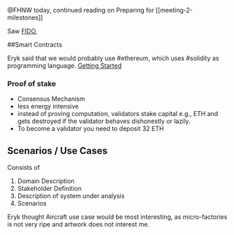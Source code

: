 @FHNW today, continued reading on
Preparing for [[meeting-2-milestones]]

Saw [FIDO](https://fidoalliance.org/specs/FDO/FIDO-Device-Onboard-PS-v1.1-20220419/FIDO-Device-Onboard-PS-v1.1-20220419.html),

##Smart Contracts

Eryk said that we would probably use #ethereum, which uses #solidity as programming language.
[Getting Started](https://ethereum.org/en/developers/)

### Proof of stake

- Consensus Mechanism
- less energy intensive
- instead of proving computation, validators stake capital e.g., ETH and gets destroyed if the
  validator behaves dishonestly or lazily.
- To become a validator you need to deposit 32 ETH

## Scenarios / Use Cases

Consists of

1. Domain Description
2. Stakeholder Definition
3. Description of system under analysis
4. Scenarios

Eryk thought Aircraft use case would be most interesting, as micro-factories is not very ripe and
artwork does not interest me.
